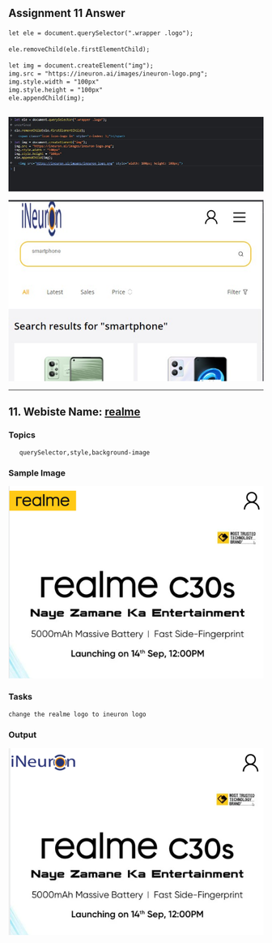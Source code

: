 ## Assignment 11 Answer

```
let ele = document.querySelector(".wrapper .logo");

ele.removeChild(ele.firstElementChild);

let img = document.createElement("img");
img.src = "https://ineuron.ai/images/ineuron-logo.png";
img.style.width = "100px"
img.style.height = "100px"
ele.appendChild(img);


```

![Code](./ss1.jpg)

![Screenshot](./ss2.jpg)


---

## 11. Webiste Name: [realme](https://www.realme.com/in/)

### Topics

       querySelector,style,background-image

### Sample Image

![Sample One](../Pic20.png)

### Tasks

    change the realme logo to ineuron logo

### Output

![Output](../Pic21.png)